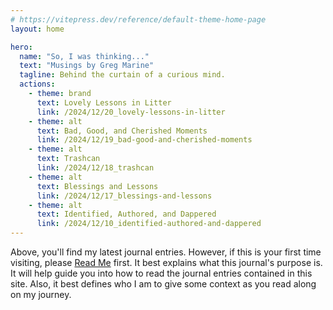 ```yaml
---
# https://vitepress.dev/reference/default-theme-home-page
layout: home

hero:
  name: "So, I was thinking..."
  text: "Musings by Greg Marine"
  tagline: Behind the curtain of a curious mind.
  actions:
    - theme: brand
      text: Lovely Lessons in Litter
      link: /2024/12/20_lovely-lessons-in-litter
    - theme: alt
      text: Bad, Good, and Cherished Moments
      link: /2024/12/19_bad-good-and-cherished-moments
    - theme: alt
      text: Trashcan
      link: /2024/12/18_trashcan
    - theme: alt
      text: Blessings and Lessons
      link: /2024/12/17_blessings-and-lessons
    - theme: alt
      text: Identified, Authored, and Dappered
      link: /2024/12/10_identified-authored-and-dappered
---
```


Above, you'll find my latest journal entries. However, if this is your first time visiting, please [Read Me](read-me) first. It best explains what this journal's purpose is. It will help guide you into how to read the journal entries contained in this site. Also, it best defines who I am to give some context as you read along on my journey.